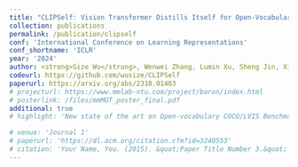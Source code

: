 ```yaml
---
title: "CLIPSelf: Vision Transformer Distills Itself for Open-Vocabulary Dense Prediction"
collection: publications
permalink: /publication/clipself
conf: 'International Conference on Learning Representations'
conf_shortname: 'ICLR'
year: '2024'
author: <strong>Size Wu</strong>, Wenwei Zhang, Lumin Xu, Sheng Jin, Xiangtai Li, Wentao Liu and Chen Change Loy
codeurl: https://github.com/wusize/CLIPSelf
paperurl: https://arxiv.org/abs/2310.01403
# projecturl: https://www.mmlab-ntu.com/project/baron/index.html
# posterlink: /files/mmMOT_poster_final.pdf
additional: true
# highlight: 'New state of the art on Open-vocabulary COCO/LVIS Benchmark.'

# venue: 'Journal 1'
# paperurl: 'https://dl.acm.org/citation.cfm?id=3240553'
# citation: 'Your Name, You. (2015). &quot;Paper Title Number 3.&quot; <i>Journal 1</i>. 1(3).'
---
```

